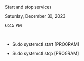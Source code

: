 Start and stop services

Saturday, December 30, 2023

6:45 PM

 

-   Sudo systemctl start \[PROGRAM\]

-   Sudo systemctl stop \[PROGRAM\]
